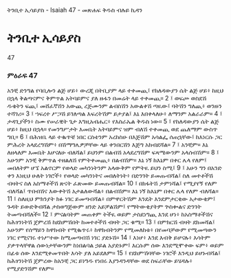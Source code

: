 ﻿
 ትንቢተ ኢሳይያስ - Isaiah 47 - መጽሐፍ ቅዱስ ብሉይ ኪዳን
# ትንቢተ ኢሳይያስ
47
### ምዕራፍ 47
አንቺ ድንግል የባቢሎን ልጅ ሆይ፥ ውረጂ በትቢያም ላይ ተቀመጪ፤ የከለዳውያን ሴት ልጅ ሆይ፥ ከዚህ በኋላ ቅልጣናምና ቅምጥል አትባይምና ያለ ዙፋን በመሬት ላይ ተቀመጪ።
2 ፤ ወፍጮ ወስደሽ ዱቄትን ፍጪ፤ መሸፈኛሽን አውጪ ረጅሙንም ልብስሽን አውልቀሽ ጣዪው፤ ባትሽን ግለጪ፥ ወንዙን ተሻገሪ።
3 ፤ ኀፍረተ ሥጋሽ ይገለጣል እፍረትሽም ይታያል፤ እኔ እበቀላለሁ፥ ለማንም አልራራም።
4 ፤ ታዳጊያችን፥ ስሙ የሠራዊት ጌታ እግዚአብሔር፥ የእስራኤል ቅዱስ ነው።
5 ፤ የከለዳውያን ሴት ልጅ ሆይ፥ ከዚህ በኋላ። የመንግሥታት እመቤት አትባይምና ዝም ብለሽ ተቀመጪ ወደ ጨለማም ውስጥ ግቢ።
6 ፤ በሕዝቤ ላይ ተቈጥቼ ነበር ርስቴንም አረከስሁ በእጅሽም አሳልፌ ሰጠኋቸው፤ ከእነርሱ ጋር ምሕረት አላደረግሽም፥ በሽማግሌዎቻቸው ላይ ቀንበርሽን እጅግ አክብደሻል።
7 ፤ አንቺም። እኔ ለዘላለም እመቤት እሆናለሁ ብለሻል፤ ይህንም በልብሽ አላደረግሽም ፍጻሜውንም አላሰብሽም።
8 ፤ አሁንም አንቺ ቅምጥል ተዘልለሽ የምትቀመጪ፥ በልብሽም። እኔ ነኝ ከእኔም በቀር ሌላ የለም፤ መበለትም ሆኜ አልኖርም የወላድ መካንነትንም አላውቅም የምትዪ ይህን ስሚ፤
9 ፤ አሁን ግን በአንድ ቀን እነዚህ ሁለት ነገሮች፥ የወላድ መካንነትና መበለትነት፥ በድንገት ይመጡብሻል፤ ስለ መተቶችሽ ብዛትና ስለ አስማቶችሽ ጽናት ፈጽመው ይመጡብሻል።
10 ፤ በክፋትሽ ታምነሻል፤ የሚያየኝ የለም ብለሻል፤ ጥበብሽና እውቀትሽ አታልለውሻል፥ በልብሽም። እኔ ነኝ ከእኔም በቀር ሌላ የለም ብለሻል።
11 ፤ ስለዚህ ምክንያት ክፉ ነገር ይመጣብሻል፥ በምዋርትሽም እንዴት እንደምታርቂው አታውቂም፤ ጉዳት ይውድቅብሻል ታስወግጅውም ዘንድ አይቻልሽም፤ የማትውቂያትም ጕስቍልና ድንገት ትመጣብሻለች።
12 ፤ ምናልባትም መጠቀም ትችዪ ወይም ታስደነግጪ እንደ ሆነ፥ ከአስማቶችሽና ከሕፃንነትሽ ጀምረሽ ከደከምሽበት ከመተቶችሽ ብዛት ጋር ቁሚ።
13 ፤ በምክርሽ ብዛት ደክመሻል፤ አሁንም የሰማይን ከዋክብት የሚቈጥሩ፥ ከዋክብትንም የሚመለከቱ፥ በየመባቻውም የሚመጣውን ነገር የሚናገሩ ተነሥተው ከሚመጣብሽ ነገር ያድኑሽ።
14 ፤ እነሆ፥ እንደ እብቅ ይሆናሉ፥ እሳትም ያቃጥላቸዋል ሰውነታቸውንም ከነበልባል ኃይል አያድኑም፤ እርሱም ሰው እንደሚሞቀው ፍም፥ ወይም በፊቱ ሰው እንደሚቀመጥበት እሳት ያለ አይደለም።
15 ፤ የደከምሽባቸው ነገሮች እንዲህ ይሆኑብሻል፤ ከሕፃንነትሽ ጀምረው ከአንቺ ጋር ይነግዱ የነበሩ እያንዳንዳቸው ወደ ስፍራቸው ይሄዳሉ፥ የሚያድንሽም የለም። 
